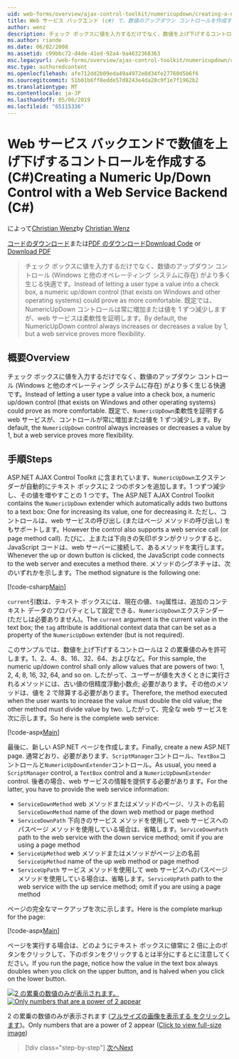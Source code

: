```yaml
---
uid: web-forms/overview/ajax-control-toolkit/numericupdown/creating-a-numeric-up-down-control-with-a-web-service-backend-cs
title: Web サービス バックエンド (c#) で、数値のアップダウン コントロールを作成する |Microsoft Docs
author: wenz
description: チェック ボックスに値を入力するだけでなく、数値を上げ下げするコントロール (Windows と他のオペレーティング システムに存在) はより多くの c を生じる可能性があります.
ms.author: riande
ms.date: 06/02/2008
ms.assetid: c99bbc72-d4de-41ed-92a4-9a4632368363
msc.legacyurl: /web-forms/overview/ajax-control-toolkit/numericupdown/creating-a-numeric-up-down-control-with-a-web-service-backend-cs
msc.type: authoredcontent
ms.openlocfilehash: afe712dd2b09eda49a4972e8d34fe27760d5b6f6
ms.sourcegitcommit: 51b01b6ff8edde57d8243e4da28c9f1e7f1962b2
ms.translationtype: MT
ms.contentlocale: ja-JP
ms.lasthandoff: 05/06/2019
ms.locfileid: "65115336"
---
```

# <a name="creating-a-numeric-updown-control-with-a-web-service-backend-c"></a><span data-ttu-id="c650e-103">Web サービス バックエンドで数値を上げ下げするコントロールを作成する (C#)</span><span class="sxs-lookup"><span data-stu-id="c650e-103">Creating a Numeric Up/Down Control with a Web Service Backend (C#)</span></span>

<span data-ttu-id="c650e-104">によって[Christian Wenz](https://github.com/wenz)</span><span class="sxs-lookup"><span data-stu-id="c650e-104">by [Christian Wenz](https://github.com/wenz)</span></span>

<span data-ttu-id="c650e-105">[コードのダウンロード](http://download.microsoft.com/download/9/3/f/93f8daea-bebd-4821-833b-95205389c7d0/numericupdown1.cs.zip)または[PDF のダウンロード](http://download.microsoft.com/download/2/d/c/2dc10e34-6983-41d4-9c08-f78f5387d32b/numericupdown1CS.pdf)</span><span class="sxs-lookup"><span data-stu-id="c650e-105">[Download Code](http://download.microsoft.com/download/9/3/f/93f8daea-bebd-4821-833b-95205389c7d0/numericupdown1.cs.zip) or [Download PDF](http://download.microsoft.com/download/2/d/c/2dc10e34-6983-41d4-9c08-f78f5387d32b/numericupdown1CS.pdf)</span></span>

> <span data-ttu-id="c650e-106">チェック ボックスに値を入力するだけでなく、数値のアップダウン コントロール (Windows と他のオペレーティング システムに存在) がより多く生じる快適です。</span><span class="sxs-lookup"><span data-stu-id="c650e-106">Instead of letting a user type a value into a check box, a numeric up/down control (that exists on Windows and other operating systems) could prove as more comfortable.</span></span> <span data-ttu-id="c650e-107">既定では、NumericUpDown コントロールは常に増加または値を 1 ずつ減少しますが、web サービスは柔軟性を証明します。</span><span class="sxs-lookup"><span data-stu-id="c650e-107">By default, the NumericUpDown control always increases or decreases a value by 1, but a web service proves more flexibility.</span></span>

## <a name="overview"></a><span data-ttu-id="c650e-108">概要</span><span class="sxs-lookup"><span data-stu-id="c650e-108">Overview</span></span>

<span data-ttu-id="c650e-109">チェック ボックスに値を入力するだけでなく、数値のアップダウン コントロール (Windows と他のオペレーティング システムに存在) がより多く生じる快適です。</span><span class="sxs-lookup"><span data-stu-id="c650e-109">Instead of letting a user type a value into a check box, a numeric up/down control (that exists on Windows and other operating systems) could prove as more comfortable.</span></span> <span data-ttu-id="c650e-110">既定で、`NumericUpDown`柔軟性を証明する web サービスが、コントロールが常に増加または値を 1 ずつ減少します。</span><span class="sxs-lookup"><span data-stu-id="c650e-110">By default, the `NumericUpDown` control always increases or decreases a value by 1, but a web service proves more flexibility.</span></span>

## <a name="steps"></a><span data-ttu-id="c650e-111">手順</span><span class="sxs-lookup"><span data-stu-id="c650e-111">Steps</span></span>

<span data-ttu-id="c650e-112">ASP.NET AJAX Control Toolkit に含まれています、`NumericUpDown`エクステンダーが自動的にテキスト ボックスに 2 つのボタンを追加します。1 つずつ減少し、その値を増やすことの 1 つです。</span><span class="sxs-lookup"><span data-stu-id="c650e-112">The ASP.NET AJAX Control Toolkit contains the `NumericUpDown` extender which automatically adds two buttons to a text box: One for increasing its value, one for decreasing it.</span></span> <span data-ttu-id="c650e-113">ただし、コントロールは、web サービスの呼び出し (またはページ メソッドの呼び出し) をもサポートします。</span><span class="sxs-lookup"><span data-stu-id="c650e-113">However the control also supports a web service call (or page method call).</span></span> <span data-ttu-id="c650e-114">たびに、上または下向きの矢印ボタンがクリックすると、JavaScript コードは、web サーバーに接続して、あるメソッドを実行します。</span><span class="sxs-lookup"><span data-stu-id="c650e-114">Whenever the up or down button is clicked, the JavaScript code connects to the web server and executes a method there.</span></span> <span data-ttu-id="c650e-115">メソッドのシグネチャは、次のいずれかを示します。</span><span class="sxs-lookup"><span data-stu-id="c650e-115">The method signature is the following one:</span></span>

[!code-csharp[Main](creating-a-numeric-up-down-control-with-a-web-service-backend-cs/samples/sample1.cs)]

<span data-ttu-id="c650e-116">`current`引数は、テキスト ボックスには、現在の値、`tag`属性は、追加のコンテキスト データのプロパティとして設定できる、`NumericUpDown`エクステンダー (ただしは必要ありません)。</span><span class="sxs-lookup"><span data-stu-id="c650e-116">The `current` argument is the current value in the text box; the `tag` attribute is additional context data that can be set as a property of the `NumericUpDown` extender (but is not required).</span></span>

<span data-ttu-id="c650e-117">このサンプルでは、数値を上げ下げするコントロールは 2 の累乗値のみを許可します。1、2、4、8、16、32、64、およびなど。</span><span class="sxs-lookup"><span data-stu-id="c650e-117">For this sample, the numeric up/down control shall only allow values that are powers of two: 1, 2, 4, 8, 16, 32, 64, and so on.</span></span> <span data-ttu-id="c650e-118">したがって、ユーザーが値を大きくときに実行されるメソッドには、古い値の倍精度浮動小数点; 必要があります。その他のメソッドは、値を 2 で除算する必要があります。</span><span class="sxs-lookup"><span data-stu-id="c650e-118">Therefore, the method executed when the user wants to increase the value must double the old value; the other method must divide value by two.</span></span> <span data-ttu-id="c650e-119">したがって、完全な web サービスを次に示します。</span><span class="sxs-lookup"><span data-stu-id="c650e-119">So here is the complete web service:</span></span>

[!code-aspx[Main](creating-a-numeric-up-down-control-with-a-web-service-backend-cs/samples/sample2.aspx)]

<span data-ttu-id="c650e-120">最後に、新しい ASP.NET ページを作成します。</span><span class="sxs-lookup"><span data-stu-id="c650e-120">Finally, create a new ASP.NET page.</span></span> <span data-ttu-id="c650e-121">通常どおり、必要があります、`ScriptManager`コントロール、`TextBox`コントロールと`NumericUpDownExtender`コントロール。</span><span class="sxs-lookup"><span data-stu-id="c650e-121">As usual, you need a `ScriptManager` control, a `TextBox` control and a `NumericUpDownExtender` control.</span></span> <span data-ttu-id="c650e-122">後者の場合、web サービスの情報を提供する必要があります。</span><span class="sxs-lookup"><span data-stu-id="c650e-122">For the latter, you have to provide the web service information:</span></span>

- <span data-ttu-id="c650e-123">`ServiceDownMethod` web メソッドまたはメソッドのページ、リストの名前</span><span class="sxs-lookup"><span data-stu-id="c650e-123">`ServiceDownMethod` name of the down web method or page method</span></span>
- <span data-ttu-id="c650e-124">`ServiceDownPath` 下向きのサービス メソッドを使用して web サービスへのパスページ メソッドを使用している場合は、省略します。</span><span class="sxs-lookup"><span data-stu-id="c650e-124">`ServiceDownPath` path to the web service with the down service method; omit if you are using a page method</span></span>
- <span data-ttu-id="c650e-125">`ServiceUpMethod` web メソッドまたはメソッドがページ上の名前</span><span class="sxs-lookup"><span data-stu-id="c650e-125">`ServiceUpMethod` name of the up web method or page method</span></span>
- <span data-ttu-id="c650e-126">`ServiceUpPath` サービス メソッドを使用して web サービスへのパスページ メソッドを使用している場合は、省略します。</span><span class="sxs-lookup"><span data-stu-id="c650e-126">`ServiceUpPath` path to the web service with the up service method; omit if you are using a page method</span></span>

<span data-ttu-id="c650e-127">ページの完全なマークアップを次に示します。</span><span class="sxs-lookup"><span data-stu-id="c650e-127">Here is the complete markup for the page:</span></span>

[!code-aspx[Main](creating-a-numeric-up-down-control-with-a-web-service-backend-cs/samples/sample3.aspx)]

<span data-ttu-id="c650e-128">ページを実行する場合は、どのようにテキスト ボックスに値常に 2 倍に上のボタンをクリックして、下のボタンをクリックするとは半分にするとに注意してください。</span><span class="sxs-lookup"><span data-stu-id="c650e-128">If you run the page, notice how the value in the text box always doubles when you click on the upper button, and is halved when you click on the lower button.</span></span>

<span data-ttu-id="c650e-129">[![2 の累乗の数値のみが表示されます。](creating-a-numeric-up-down-control-with-a-web-service-backend-cs/_static/image2.png)](creating-a-numeric-up-down-control-with-a-web-service-backend-cs/_static/image1.png)</span><span class="sxs-lookup"><span data-stu-id="c650e-129">[![Only numbers that are a power of 2 appear](creating-a-numeric-up-down-control-with-a-web-service-backend-cs/_static/image2.png)](creating-a-numeric-up-down-control-with-a-web-service-backend-cs/_static/image1.png)</span></span>

<span data-ttu-id="c650e-130">2 の累乗の数値のみが表示されます ([フルサイズの画像を表示する をクリックします](creating-a-numeric-up-down-control-with-a-web-service-backend-cs/_static/image3.png))。</span><span class="sxs-lookup"><span data-stu-id="c650e-130">Only numbers that are a power of 2 appear ([Click to view full-size image](creating-a-numeric-up-down-control-with-a-web-service-backend-cs/_static/image3.png))</span></span>

> [!div class="step-by-step"]
> [<span data-ttu-id="c650e-131">次へ</span><span class="sxs-lookup"><span data-stu-id="c650e-131">Next</span></span>](creating-a-numeric-up-down-control-with-a-web-service-backend-vb.md)
